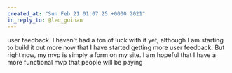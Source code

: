 ```yaml
---
created_at: "Sun Feb 21 01:07:25 +0000 2021"
in_reply_to: @leo_guinan
---
```


user feedback. I haven't had a ton of luck with it yet, although I am starting to build it out more now that I have started getting more user feedback. But right now, my mvp is simply a form on my site. I am hopeful that I have a more functional mvp that people will be paying